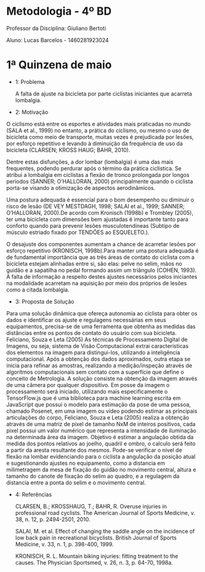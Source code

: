 # Metodologia - 4º BD

 

Professor da Disciplina: Giuliano Bertoti 

 

Aluno: Lucas Barcelos - 1460281923024

 

# 1ª Quinzena de maio

 - 1: Problema
 
    A falta de ajuste na bicicleta por parte ciclistas iniciantes que acarreta lombalgia.
    
 - 2: Motivação
 
O ciclismo está entre os esportes e atividades mais praticadas no mundo (SALA et al., 1999) no entanto, a prática do ciclismo, ou mesmo o uso de bicicleta como meio de transporte, muitas vezes é prejudicada por lesões, por esforço repetitivo e levando à diminuição da frequência de uso da bicicleta (CLARSEN; KROSS HAUG; BAHR, 2010). 
    
Dentre estas disfunções, a dor lombar (lombalgia) é uma das mais frequentes, podendo perdurar após o término da prática ciclística.
Se atribui a lombalgia em ciclistas a flexão de tronco prolongada por longos períodos (SANNER; O’HALLORAN, 2000) principalmente quando o ciclista porta-se visando a otimização de aspectos aerodinâmicos.

Uma postura adequada é essencial para o bom desempenho ou diminuir o risco de lesão (DE VEY MESTDAGH, 1998; SALAI et al., 1999; SANNER; O’HALLORAN, 2000).De acordo com Kronisch (1998b) e Trombley (2005), ter uma bicicleta com dimensões bem ajustadas é importante tanto para conforto quando para prevenir lesões musculotendíneas (Subtipo de músculo estriado fixado por TENDÕES ao ESQUELETO.). 

O desajuste dos componentes aumentam a chance de acarretar lesões por esforço repetitivo (KRONISCH, 1998b).Para manter uma postura adequada é de fundamental importância que as três áreas de contato do ciclista com a bicicleta estejam alinhadas entre si, são elas: pelve no selim, mãos no guidão e a sapatilha no pedal formando assim um triângulo (COHEN, 1993).
A falta de informação a respeito destes ajustes necessários pelos iniciantes na modalidade acarretam na aquisição por meio dos próprios de lesões como a citada lombalgia.

 
 
 - 3: Proposta de Solução
 
Para uma solução dinâmica que ofereça autonomia ao ciclista para obter os dados e identificar os ajuste e regulagens necessárias em seus equipamentos, precisa-se de uma ferramenta que obtenha as medidas das distâncias entre os pontos de contato do usuário com sua bicicleta. Feliciano, Souza e Leta (2005) As técnicas de Processamento Digital de Imagens, ou seja, sistema de Visão Computacional extrai características dos elementos na imagem para distingui-los, utilizando a inteligência computacional. Após a obtenção dos dados aproximados, outra etapa se inicia para refinar as amostras, realizando a medição/inspeção através de algoritmos computacionais sem contato com a superfície que define o conceito de Metrologia.
A solução consiste na obtenção da imagem através de uma câmera por qualquer dispositivo. Em posse da imagem o processamento será iniciado, utilizando mais especificamente o TensorFlow.js que é uma biblioteca para machine learning escrita em JavaScript que possui o modelo para estimação da pose de uma pessoa, chamado Posenet, em uma imagem ou vídeo podendo estimar as principais articulações do corpo, Feliciano, Souza e Leta (2005) realiza a obtenção através de uma matriz de pixel de tamanho NxM de inteiros positivos, cada pixel possui um valor numérico que representa a intensidade de iluminação na determinada área da imagem.
Objetivo é estimar a angulação obtida da medida dos pontos relativos ao joelho, quadril e ombro, o calculo será feito a partir da aresta resultante dos mesmos. Pode-se verificar o nível de flexão na lombar evidenciando para o ciclista a angulação da posição atual e sugestionando ajustes no equipamento, como a distancia em milimetragem da mesa de fixação do guidão no movimento central, altura e tamanho do canote de fixação do selim ao quadro, e a regulagem da distancia entre a ponta do selim e o movimento central.

    
 
 - 4: Referências
 
    CLARSEN, B.; KROSSHAUG, T.; BAHR, R. Overuse injuries in professional road cyclists. The American Journal of Sports Medicine, v. 38, n. 12, p. 2494-2501, 2010.
    
    SALAI, M. et al. Effect of changing the saddle angle on the incidence of low back pain in recreational bicyclists. British Journal of Sports Medicine, v. 33, n. 1, p. 398-400, 1999.

    KRONISCH, R. L. Mountain biking injuries: fitting treatment to the causes. The Physician Sportsmed, v. 26, n. 3, p. 64-70, 1998a.
    
    

